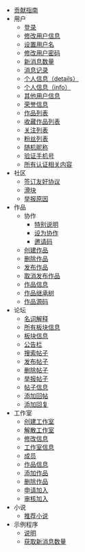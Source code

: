 - [贡献指南](/CONTRIBUTING.md)
- 用户
  - [登录](/user/login.md)
  - [修改用户信息](/user/update-info.md)
  - [设置用户名](/user/set-username.md)
  - [修改用户密码](/user/update-password.md)
  - [新消息数量](/user/message-count.md)
  - [消息记录](/user/message-record.md)
  - [个人信息（details）](/user/details.md)
  - [个人信息（info）](/user/info.md)
  - [其他用户信息](/user/user-details.md)
  - [荣誉信息](/user/honor.md)
  - [作品列表](/user/work-list.md)
  - [收藏作品列表](/user/collection-work-list.md)
  - [关注列表](/user/follow-list.md)
  - [粉丝列表](/user/fan-list.md)
  - [随机昵称](/user/random-nickname.md)
  - [验证手机号](/user/check-phone-number.md)
  - [所有认证相关内容](/user/all-about-auth.md)
- 社区
  - [签订友好协议](/community/signature.md)
  - [滑块](/community/banners.md)
  - [举报原因](/community/report-reasons.md)
- 作品
  - 协作
    - [特别说明](/work/collaborat/explain.md)
    - [设为协作](/work/collaborat/setup.md)
    - [邀请码](/work/collaborat/code.md)
  - [创建作品](/work/create.md)
  - [删除作品](/work/delete.md)
  - [发布作品](/work/publish.md)
  - [取消发布作品](/work/unpublish.md)
  - [作品信息](/work/details.md)
  - [作品继承树](/work/tree.md)
  - [作品源码](/work/source-code.md)
- 论坛
  - [名词解释](/forum/explain.md)
  - [所有板块信息](/forum/boards.md)
  - [板块信息](/forum/board.md)
  - [公告栏](/forum/notice-boards.md)
  - [搜索帖子](/forum/search-post.md)
  - [发布帖子](/forum/publish-post.md)
  - [删除帖子](/forum/delete-post.md)
  - [举报帖子](/forum/report-post.md)
  - [帖子信息](/forum/details.md)
  - [添加回帖](/forum/add-reply.md)
  - [添加回复](/forum/add-comment.md)
- 工作室
  - [创建工作室](/workshop/create.md)
  - [解散工作室](/workshop/dissolve.md)
  - [修改信息](/workshop/update.md)
  - [工作室信息](/workshop/details.md)
  - [成员](/workshop/users.md)
  - [作品信息](/workshop/works.md)
  - [添加作品](/workshop/contribute-work.md)
  - [删除作品](/workshop/remove-work.md)
  - [申请加入](/workshop/apply-join.md)
  - [审核加入](/workshop/audit-join.md)
- 小说
  - [推荐小说](/fanfic/recommend.md)
- 示例程序
  - [说明](/demo/explain.md)
  - [获取新消息数量](/demo/get-messages.md)
